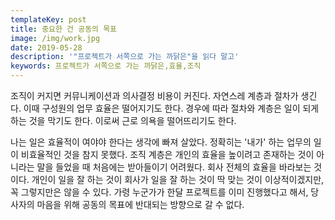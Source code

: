 ```yaml
---
templateKey: post
title: 중요한 건 공동의 목표
image: /img/work.jpg
date: 2019-05-28
description: '"프로젝트가 서쪽으로 가는 까닭은"을 읽다 말고'
keywords: 프로젝트가 서쪽으로 가는 까닭은,효율,조직
---
```

조직이 커지면 커뮤니케이션과 의사결정 비용이 커진다. 자연스레 계층과 절차가 생긴다. 이때 구성원의 업무 효율은 떨어지기도 한다. 경우에 따라 절차와 계층은 일이 되게 하는 것을 막기도 한다. 이로써 근로 의욕을 떨어뜨리기도 한다. 

나는 일은 효율적이 여야야 한다는 생각에 빠져 살았다. 정확히는 '내가' 하는 업무의 일이 비효율적인 것을 참지 못했다. 조직 계층은 개인의  효율을 높이려고 존재하는 것이 아니라는 말을 들었을 때 처음에는 받아들이기 어려웠다. 회사 전체의 효율을 바라보는 것이다. 개인이 일을 잘 하는 것이 회사가 일을 잘 하는 것이 딱 맞는 것이 이상적이겠지만, 꼭 그렇지만은 않을 수 있다. 가령 누군가가 한달 프로젝트를 이미 진행했다고 해서, 당사자의 마음을 위해 공동의 목표에 반대되는 방향으로 갈 수 없다.